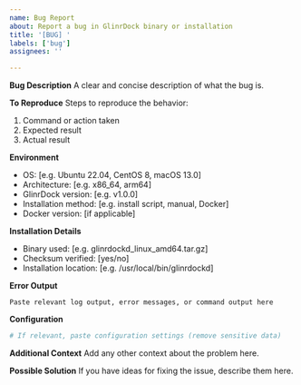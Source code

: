 ```yaml
---
name: Bug Report
about: Report a bug in GlinrDock binary or installation
title: '[BUG] '
labels: ['bug']
assignees: ''

---
```


**Bug Description**
A clear and concise description of what the bug is.

**To Reproduce**
Steps to reproduce the behavior:
1. Command or action taken
2. Expected result
3. Actual result

**Environment**
- OS: [e.g. Ubuntu 22.04, CentOS 8, macOS 13.0]
- Architecture: [e.g. x86_64, arm64]
- GlinrDock version: [e.g. v1.0.0]
- Installation method: [e.g. install script, manual, Docker]
- Docker version: [if applicable]

**Installation Details**
- Binary used: [e.g. glinrdockd_linux_amd64.tar.gz]
- Checksum verified: [yes/no]
- Installation location: [e.g. /usr/local/bin/glinrdockd]

**Error Output**
```
Paste relevant log output, error messages, or command output here
```

**Configuration**
```yaml
# If relevant, paste configuration settings (remove sensitive data)
```

**Additional Context**
Add any other context about the problem here.

**Possible Solution**
If you have ideas for fixing the issue, describe them here.